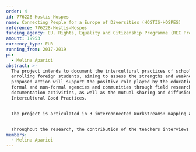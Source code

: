 ```yaml
---
order: 4
id: 776228-Hostis-Hospes
name: Connecting People for a Europe of Diversities (HOSTIS-HOSPES)
reference: 776228-Hostis-Hospes
funding_agency: EU. Rights, Equality and Citizenship Programme (REC Progr.) 2014-2020
amount: 19953
currency_type: EUR
running_from: 2017-2019
pi:
  - Melina Aparici
abstract: >-
  The project intends to document the intercultural practices of schools
  enrolling foreign students, aiming to assess the strengths and weaknesses. The
  proposed action will support the positive role played by the educational
  formal and non-formal agencies and communities through field research and
  documentation activities, as well as the mutual sharing and diffusion of
  Intercultural Good Practices.


  The project is articulated in 3 interconnected Workstreams: mapping and investigate the multicultural challenges faced by the school system and its resilience capacity in transit migration areas (WS 1); experimenting a pilot model of intercultural learning in transit migration societies and systematization of the research’s findings framed in a pilot model’s proposal (WS 2); promoting and disseminating the “Sicilian intercultural model” for intercultural dialogue and inclusion at regional and EU level (WS 3).


  Throughout the research, the contribution of the teachers interviews will be crucial, as the outcome of the educational process mainly relies on the capabilities of teachers to transform the school in a space of active citizenship.
members:
  - Melina Aparici
---
```

